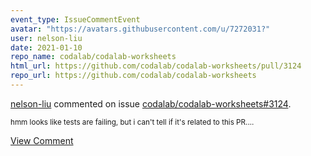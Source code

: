 ```yaml
---
event_type: IssueCommentEvent
avatar: "https://avatars.githubusercontent.com/u/7272031?"
user: nelson-liu
date: 2021-01-10
repo_name: codalab/codalab-worksheets
html_url: https://github.com/codalab/codalab-worksheets/pull/3124
repo_url: https://github.com/codalab/codalab-worksheets
---
```


<a href='https://github.com/nelson-liu' target='_blank'>nelson-liu</a> commented on issue <a href='https://github.com/codalab/codalab-worksheets/pull/3124' target='_blank'>codalab/codalab-worksheets#3124</a>.

<small>hmm looks like tests are failing, but i can't tell if it's related to this PR....</small>

<a href='https://github.com/codalab/codalab-worksheets/pull/3124' target='_blank'>View Comment</a>